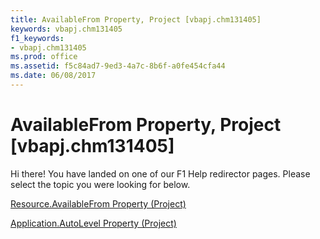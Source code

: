 ```yaml
---
title: AvailableFrom Property, Project [vbapj.chm131405]
keywords: vbapj.chm131405
f1_keywords:
- vbapj.chm131405
ms.prod: office
ms.assetid: f5c84ad7-9ed3-4a7c-8b6f-a0fe454cfa44
ms.date: 06/08/2017
---
```



# AvailableFrom Property, Project [vbapj.chm131405]

Hi there! You have landed on one of our F1 Help redirector pages. Please select the topic you were looking for below.

[Resource.AvailableFrom Property (Project)](http://msdn.microsoft.com/library/a79d0ce3-1c58-25cc-f06a-6c55961b9e0c%28Office.15%29.aspx)

[Application.AutoLevel Property (Project)](http://msdn.microsoft.com/library/dc4fbd05-0493-7699-eb39-ea2af8fddde1%28Office.15%29.aspx)


